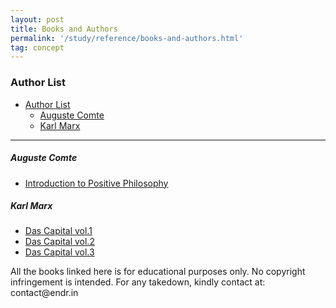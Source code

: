 ```yaml
---
layout: post
title: Books and Authors
permalink: '/study/reference/books-and-authors.html'
tag: concept
---
```


### Author List

- [Author List](#author-list)
    - [Auguste Comte](#auguste-comte)
    - [Karl Marx](#karl-marx)

----

##### Auguste Comte

- [Introduction to Positive Philosophy](https://www.dropbox.com/s/l5ju6ue24q0t7ay/auguste-comte-introduction-to-positive-philosophy.pdf?dl=0)

##### Karl Marx
- [Das Capital vol.1](https://www.dropbox.com/s/wt5m9ndzacempju/karl-marx-das-capital-vol-1.pdf?dl=0)
- [Das Capital vol.2](https://www.dropbox.com/s/d29s9wbgiqwj90m/karl-marx-das-capital-vol-2.pdf?dl=0)
- [Das Capital vol.3](https://www.dropbox.com/s/rk3ed8ftndd6q3z/karl-marx-das-capital-vol-3.pdf?dl=0)


<div class="notification is-warning is-light mt-4">
  <p>All the books linked here is for educational purposes only. No copyright infringement is intended. For any takedown, kindly contact at: contact@endr.in</p>
</div>